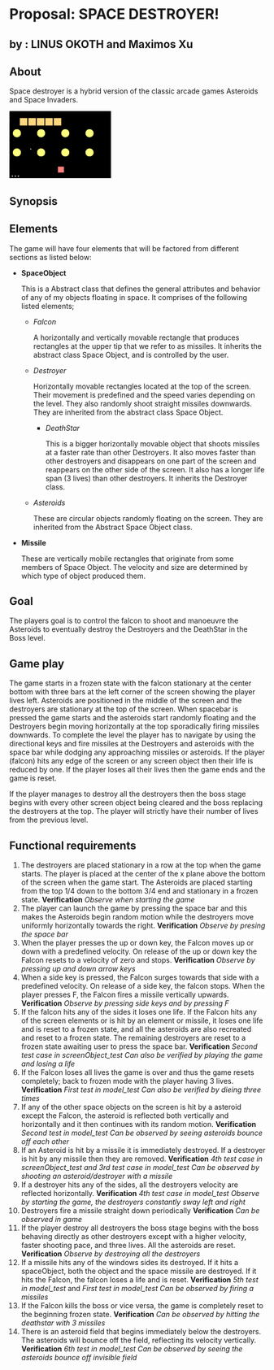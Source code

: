 # Proposal: SPACE DESTROYER!

## by : LINUS OKOTH and Maximos Xu

## About
Space destroyer is a hybrid version of the 
classic arcade games Asteroids and Space Invaders.

<img src="gameplay.gif" width=200><br>

## Synopsis

## Elements
The game will have four elements that will be factored from different
sections as listed below:
     
  * **SpaceObject** 
   
    This is a Abstract class that defines the general 
    attributes and behavior of any of my objects floating
    in space. It comprises of the following listed 
    elements;
    
    - *Falcon*
    
      A horizontally and vertically movable rectangle that produces
      rectangles at the upper tip that we refer to as missiles.
      It inherits the abstract class Space Object, and is controlled by
      the user.
      
    -  *Destroyer*
    
       Horizontally movable rectangles located at the top of the
       screen. Their movement is predefined
        and the speed varies depending on the level. They also
        randomly shoot straight missiles downwards. They are inherited 
        from the abstract class Space Object.
        
        -  *DeathStar*
            
            This is a bigger horizontally movable object that shoots 
            missiles at a faster rate than other Destroyers. It also 
            moves faster than other destroyers and disappears
            on one part of the screen and reappears on the other
            side of the screen. 
            It also has a longer life span (3 lives) than other destroyers. 
            It inherits the Destroyer class. 
        
    -  *Asteroids*
       
       These are circular objects randomly floating on the screen. They are 
       inherited from the Abstract Space Object class.
  
  *  **Missile**   
  
     These are vertically mobile rectangles that originate from some members of 
     Space Object. The velocity and size are determined by which type of object
     produced them. 
    
## Goal
The players goal is to control the falcon to shoot and manoeuvre the Asteroids
to eventually destroy the Destroyers and the DeathStar in the Boss level.


## Game play
The game starts in a frozen state with the falcon stationary 
at the center bottom with three bars at the left corner of the screen 
showing the player lives left. Asteroids are positioned
in the middle of the screen and the destroyers 
are stationary at the top of the screen. 
When spacebar is pressed the game starts and the asteroids 
start randomly floating and 
the Destroyers begin moving horizontally at the top 
sporadically firing missiles 
downwards. To complete the level the player has to 
navigate by using the directional keys
and fire missiles at the 
Destroyers and asteroids with the space bar 
while dodging any approaching missiles or asteroids. 
If the player 
(falcon) hits any edge of the screen or any screen object
then their life is reduced by one. If the player loses 
all their lives
then the game ends and the game is reset.  

If the player manages to destroy all the destroyers then 
the boss stage begins 
with every other screen object being cleared and 
the boss replacing the destroyers
at the top. The player will strictly have their 
number of lives from the previous 
level. 

## Functional requirements
1.  The destroyers are placed stationary in a row at the top
when the game starts. The player is placed at the 
center of the x plane above the bottom
of the screen when the game start. The Asteroids are placed 
starting from the top 1/4 down to the bottom 3/4 
end and stationary in a frozen state. 
**Verification**  *Observe when starting the game*
2.  The player can launch the game by pressing the space bar and this makes
the Asteroids begin random motion while the destroyers move uniformly
horizontally towards the right.
**Verification** *Observe by presing the space bar*
3.  When the player presses the up or down key, the Falcon 
moves up or down with a predefined velocity. On release of 
the up or down key the Falcon resets to a 
velocity of zero and stops.
**Verification** *Observe by pressing up and down arrow keys*
4.  When a side key is pressed, the Falcon surges towards that side
with a predefined velocity. On release of a side key, the falcon stops. 
When the player presses F, the Falcon fires a missile vertically upwards.
**Verification** *Observe by pressing side keys and by pressing F*
5. If the falcon hits any of the sides it loses one life. If the Falcon 
hits any of the screen elements or is hit by an element
or missile, it loses one life and is reset to a frozen state, and all
the asteroids are also recreated and reset to a frozen state. The remaining 
destroyers are reset to a frozen state awaiting user to press 
the space bar.
**Verification** *Second test case in screenObject_test*
*Can also be verified by playing the game and losing a life*
6. If the Falcon loses all lives the game is over and 
thus the game resets completely;
back to frozen mode 
with the player having 3 lives.
**Verification** *First test in model_test*
*Can also be verified by dieing three times*
7. If any of the other space objects on the screen is hit by a asteroid 
except the Falcon, the asteroid is reflected both vertically 
and horizontally and it then continues with its random motion.
**Verification** *Second test in model_test*
*Can be observed by seeing asteroids bounce off each other*
8. If an Asteroid is hit by a missile it is immediately destroyed. 
If a destroyer is hit by any missile then they are removed. 
**Verification** *4th test case in screenObject_test and 3rd test case in model_test*
*Can be observed by shooting an asteroid/destroyer with a missile*
9. If a destroyer hits any of the sides, all the destroyers velocity are
reflected horizontally.
**Verification** *4th test case in model_test*
*Observe by starting the game, the destroyers constantly sway left and right*
10. Destroyers fire a missile straight down periodically
**Verification** *Can be observed in game*
11. If the player destroy all destroyers the boss stage begins with the boss 
behaving directly as other destroyers except with a higher velocity, faster
shooting pace, and three lives. All the asteroids are reset.
**Verification** *Observe by destroying all the destroyers*
12.  If a missile hits any of the windows sides its destroyed. If it 
hits a spaceObject, both 
the object and the space missile are destroyed. 
If it hits the Falcon, the falcon loses a life and is reset.
**Verification** *5th test in model_test* and *First test in model_test*
*Can be observed by firing a missiles*
13.   If the Falcon kills the boss or vice versa, the game is completely
reset to the beginning frozen state.
**Verification** *Can be observed by hitting the deathstar with 3 missiles*
14. There is an asteroid field that begins immediately below the destroyers.
The asteroids will bounce off the field, reflecting its velocity vertically.
**Verification** *6th test in model_test*
*Can be observed by seeing the asteroids bounce off invisible field*



